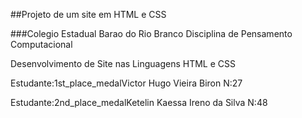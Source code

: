 ##Projeto de um site em HTML e CSS

###Colegio Estadual Barao do Rio Branco Disciplina de Pensamento Computacional

Desenvolvimento de Site nas Linguagens HTML e CSS

Estudante:1st_place_medalVictor Hugo Vieira Biron N:27

Estudante:2nd_place_medalKetelin Kaessa Ireno da Silva N:48
